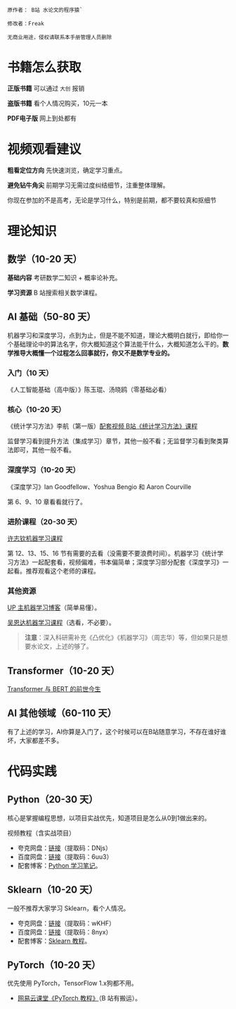 ```
原作者： B站 水论文的程序猿`

修改者：Freak

无商业用途，侵权请联系本手册管理人员删除
```

# 书籍怎么获取

**正版书籍** 可以通过 `大创` 报销

**盗版书籍** 看个人情况购买，10元一本

**PDF电子版** 网上到处都有  

# 视频观看建议
**粗看定位方向** 先快速浏览，确定学习重点。  

**避免钻牛角尖** 前期学习无需过度纠结细节，注重整体理解。  

你现在参加的不是高考，无论是学习什么，特别是前期，都不要较真和抠细节

# 理论知识

## 数学（10-20 天）

**基础内容** 考研数学二知识 + 概率论补充。 

**学习资源** B 站搜索相关数学课程。  

## AI 基础（50-80 天）
机器学习和深度学习，点到为止，但是不能不知道，理论大概明白就行，即给你一个基础理论中的算法名字，你大概知道这个算法能干什么，大概知道怎么干的。**数学推导大概懂一个过程怎么回事就行，你又不是数学专业的。**

### 入门（10 天）
《人工智能基础（高中版）》陈玉琨、汤晓鸥（零基础必看）

### 核心（10-20 天）
《统计学习方法》李航（第一版）[配套视频 B站《统计学习方法》课程](https://www.bilibili.com/video/BV1W7411N7Ag)

监督学习看到提升方法（集成学习）章节，其他一般不看；无监督学习看到聚类算法即可，其他一般不看。


### 深度学习（10-20 天）
《深度学习》lan Goodfellow、Yoshua Bengio 和 Aaron Courville

第 6、9、10 章看看就行了。

### 进阶课程（20-30 天）
[许志钦机器学习课程](https://space.bilibili.com/95975441/)

第 12、13、15、16 节有需要的去看（没需要不要浪费时间）。机器学习《统计学习方法》一起配套看，视频偏难，书本偏简单；深度学习部分配套《深度学习》一起看。推荐观看这个老师的课程。

### 其他资源
[UP 主机器学习博客](https://www.cnblogs.com/nickchen121/p/11686958.html)（简单易懂）。  

[吴恩达机器学习课程](https://www.bilibili.com/video/BV164411b7dx)（选看，不必要）。  

> **注意**：深入科研需补充《凸优化》《机器学习》（周志华）等，但如果只是想要水论文，上述的够了。  

## Transformer（10-20 天） 
[Transformer 与 BERT 的前世今生](https://space.bilibili.com/383551518/channel/series)

## AI 其他领域（60-110 天）
有了上述的学习，AI你算是入门了，这个时候可以在B站随意学习，不存在谁好谁坏，大家都差不多。

# 代码实践

## Python（20-30 天）
核心是掌握编程思想，以项目实战优先，知道项目是怎么从0到1做出来的。

视频教程（含实战项目）
- 夸克网盘：[链接](https://pan.quark.cn/s/d94297c20a2a)（提取码：DNjs）  
- 百度网盘：[链接](https://pan.baidu.com/s/1eGZyp80YNYExFucR_Vmpyw?pwd=6uu3)（提取码：6uu3）  
- 配套博客：[Python 学习笔记](https://www.cnblogs.com/nickchen121/p/10718112.html)。  

## Sklearn（10-20 天）
一般不推荐大家学习 Sklearn，看个人情况。
- 夸克网盘：[链接](https://pan.quark.cn/s/2e4b53b45ea4)（提取码：wKHF）  
- 百度网盘：[链接](https://pan.baidu.com/s/1qJ-y8ritw80kykOpIUa3mw?pwd=8nyx)（提取码：8nyx）  
- 配套博客：[Sklearn 教程](https://www.cnblogs.com/nickchen121/p/11686958.html)。  

## PyTorch（10-20 天）
优先使用 PyTorch，TensorFlow 1.x狗都不用。  

- [网易云课堂《PyTorch 教程》](https://study.163.com/course/introduction/1208894818.htm)（B 站有搬运）。  

